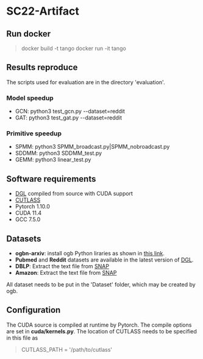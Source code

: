 # SC22-Artifact
## Run docker
> docker build -t tango
> docker run -it tango
## Results reproduce
The scripts used for evaluation are in the directory 'evaluation'.
### Model speedup
 - GCN: python3 test_gcn.py --dataset=reddit
 - GAT: python3 test_gat.py --dataset=reddit
### Primitive speedup
- SPMM: python3 SPMM_broadcast.py|SPMM_nobroadcast.py
- SDDMM: python3 SDDMM_test.py
- GEMM: python3 linear_test.py
## Software requirements
- [DGL](https://github.com/dmlc/dgl) compiled from source with CUDA support
- [CUTLASS](https://github.com/NVIDIA/cutlass) 
- Pytorch 1.10.0
- CUDA 11.4
- GCC 7.5.0
## Datasets
- **ogbn-arxiv**: install ogb Python liraries as shown in [this link](https://ogb.stanford.edu/docs/nodeprop/).
- **Pubmed** and **Reddit** datasets are available in the latest version of [DGL](https://github.com/dmlc/dgl).
- **DBLP**: Extract the text file from [SNAP](https://snap.stanford.edu/data/com-DBLP.html)
- **Amazon**: Extract the text file from [SNAP](https://snap.stanford.edu/data/amazon0505.html)

All dataset needs to be put in the 'Dataset' folder, which may be created by ogb.
## Configuration
The CUDA source is compiled at runtime by Pytorch. The compile options are set in **cuda/kernels.py**.
The location of CUTLASS needs to be specified in this file as
> CUTLASS_PATH = '/path/to/cutlass'

